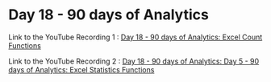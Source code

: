 
# Day 18 - 90 days of Analytics



Link to the YouTube Recording 1 :
 [Day 18 - 90 days of Analytics: Excel Count Functions](https://youtu.be/q-7FR4EAbQU)


Link to the YouTube Recording 2 :
  [Day 18 - 90 days of Analytics: Day 5 - 90 days of Analytics: Excel Statistics Functions](https://www.youtube.com/watch?v=KMhfhPylSFo)
